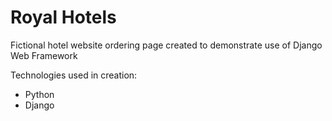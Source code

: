 # Royal Hotels
 Fictional hotel website ordering page created to demonstrate use of Django Web Framework

Technologies used in creation:
- Python
- Django
